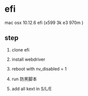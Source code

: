 # efi
mac osx 10.12.6 efi (x599 3k e3 970m )

## step

1. clone efi

2. install webdriver

3. reboot with nv_disabled = 1

4. run 防黑脚本

5. add all kext in S/L/E
